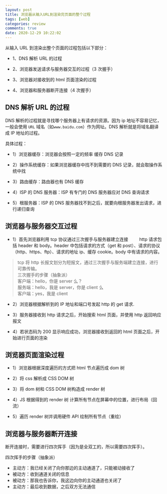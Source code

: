 ```yaml
---
layout: post
title: 浏览器从输入URL到渲染完页面的整个过程
tags: [web]
categories: review
comments: true
date: 2020-12-29 10:22:02
---
```


从输入 URL 到渲染出整个页面的过程包括以下部分：

- 1、DNS 解析 URL 的过程

- 2、浏览器发送请求与服务器交互的过程（3 次握手）

- 3、浏览器对接收到的 html 页面渲染的过程

- 4、浏览器和服务器断开连接（4 次握手）

<!-- more -->

## DNS 解析 URL 的过程

DNS 解析的过程就是寻找哪个服务器上有请求的资源。因为 ip 地址不容易记忆，一般会使用 `URL` 域名（如`www.baidu.com`）作为网址。DNS 解析就是将域名翻译成 IP 地址的过程。

具体过程：

- 1）浏览器缓存：浏览器会按照一定的频率 缓存 DNS 记录

- 2）操作系统缓存：如果浏览器缓存中找不到需要的 DNS 记录，就会取操作系统中找

- 3）路由缓存：路由器也有 DNS 缓存

- 4）ISP 的 DNS 服务器：ISP 有专门的 DNS 服务器应对 DNS 查询请求

- 5）根服务器：ISP 的 DNS 服务器找不到之后，就要向根服务器发出请求，进行递归查询

## 浏览器与服务器交互过程

- 1）首先浏览器利用 tcp 协议通过三次握手与服务器建立连接
  　　 http 请求包括 header 和 body。header 中包括请求的方式（get 和 post）、请求的协议 （http、https、ftp）、请求的地址 ip、缓存 cookie。body 中有请求的内容。

> tcp 将 http 长报文划分为短报文，通过三次握手与服务端建立连接，进行可靠传输。  
> 三次握手的步骤（抽象派）  
> 客户端：hello，你是 server 么？  
> 服务端：hello，我是 server，你是 client 么  
> 客户端：yes，我是 client

- 2）浏览器根据解析到的 IP 地址和端口号发起 http 的 get 请求.

- 3）服务器接收到 http 请求之后，开始搜索 html 页面，并使用 http 返回响应报文

- 4）若状态码为 200 显示响应成功，浏览器接收到返回的 html 页面之后，开始进行页面的渲染

## 浏览器页面渲染过程

- 1）浏览器根据深度遍历的方式把 html 节点遍历成 dom 树

- 2）将 css 解析成 CSS DOM 树

- 3）将 dom 树和 CSS DOM 树构造成 render 树

- 4）JS 根据得到的 render 树 计算所有节点在屏幕中的位置，进行布局（回流）

- 5）遍历 render 树并调用硬件 API 绘制所有节点（重绘）

## 浏览器与服务器断开连接

断开连接时，需要进行四次挥手（因为是全双工的，所以需要四次挥手）。

四次挥手的步骤（抽象派）

- 主动方：我已经关闭了向你那边的主动通道了，只能被动接收了
- 被动方：收到通道关闭的信息
- 被动方：那我也告诉你，我这边向你的主动通道也关闭了
- 主动方：最后收到数据，之后双方无法通信
